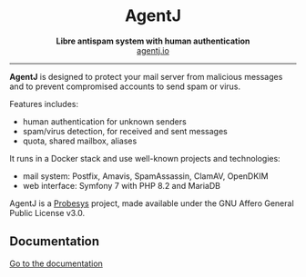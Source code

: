 <h1 align="center">AgentJ</h1>

<p align="center">
    <strong>Libre antispam system with human authentication</strong><br>
    <a href="https://agentj.io/">agentj.io</a>
</p>

---

**AgentJ** is designed to protect your mail server from malicious messages and to prevent compromised accounts to send spam or virus.

Features includes:
- human authentication for unknown senders
- spam/virus detection, for received and sent messages
- quota, shared mailbox, aliases

It runs in a Docker stack and use well-known projects and technologies:
- mail system: Postfix, Amavis, SpamAssassin, ClamAV, OpenDKIM
- web interface: Symfony 7 with PHP 8.2 and MariaDB

AgentJ is a [Probesys](https://www.probesys.coop) project, made available under the GNU Affero General Public License v3.0.

## Documentation

[Go to the documentation](docs/README.md)
